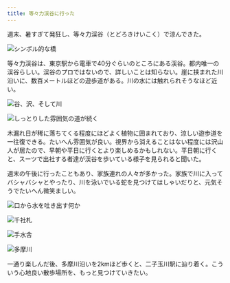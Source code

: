```yaml
---
title: 等々力渓谷に行った
---
```

週末、暑すぎて発狂し、等々力渓谷（とどろきけいこく）で涼んできた。

![](https://lh4.googleusercontent.com/TVLrXXPlY8_FFQs59kmHIRyrA2PHJJYkheHszGMqpW4BzXf_Yv8EdClobQCOGnS0GUuyKf54FFYJna4IenPBDUDv5_53vkf83MIvxeO64QqxUtbjFot6dNDc4_r1IV6ayV87WV0ICeV4eQbY6iEQOutx5sZzBwF8ovTgmlepDbRNYAocf-3rgA5rGg "シンボル的な橋")

等々力渓谷は、東京駅から電車で40分ぐらいのところにある渓谷。都内唯一の渓谷らしい。渓谷のプロではないので、詳しいことは知らない。崖に挟まれた川沿いに、数百メートルほどの遊歩道がある。川の水には触れられそうなほど近い。

![](https://lh5.googleusercontent.com/chrl7Kyoe6M78uslbPovd4KJ-0Wf08uZ-xJMnhHvk-PeZv5h9gui4Gnoj14qY2BGz6f-6GvoQPPnUihBwnRGui-fQR6FjS0f6VY6fxLXgdpYBZJRI_po_kqcVeg45mlIpCGKfNhluiaPBMV2EUcHtOj24eW0W25O7aR97UuXoEw3N6Yzrsw4VpyQ1g "谷、沢、そして川")

![](https://lh6.googleusercontent.com/8dv7PTlhs24HQWuGjzEfbLtxcyylcUKu5UxybV53MCjXgyIkTlIkhEF308xMMovQjz8m_I1CalgV45NJBvpIKhj7cZ_l8I78hRFYrfSzzhw7tc6yh8kEvtoPLboOZ14VxXBBKaf1yK_QGhgWPT8b80XvS1j2pkK1C0v4Brj7kK093IswuUv8Cvcqmw "しっとりした雰囲気の道が続く")

木漏れ日が稀に落ちてくる程度にほどよく植物に囲まれており、涼しい遊歩道を一往復できる。たいへん雰囲気が良い。視界から消えることはない程度には沢山人が居たので、早朝や平日に行くとより楽しめるかもしれない。平日朝に行くと、スーツで出社する者達が渓谷を歩いている様子を見られると聞いた。

週末の午後に行ったこともあり、家族連れの人々が多かった。家族で川に入ってバシャバシャとやったり、川を泳いでいる蛇を見つけてはしゃいだりと、元気そうでたいへん微笑ましい。

![](https://lh4.googleusercontent.com/RDj4xonULvEePX4aO6-o2ZuL5BC2gCJ6V9DoBq7mf_g4qxPGGCA4MLo0Vws_SMVHZDqYL6wiNfKd0_r-1KsfWG4Xko53hlLRTxZVEf6xSQQYA1FWhMBjSXp4x05E4Zxswr2NchLDSoICj__nOdbBxbaAHogWA5-lJAs18x5-TVPF7LTJ5K5fzPLU2w "口から水を吐き出す何か")

![](https://lh4.googleusercontent.com/V0dhbzw_KEM46R-JKu3a-qsal-nqAH81e6xxFFYf0ccldy18cbtFDKDUL8Bau9ZLnqXuDny29Z2CvkDlnWLdgSevgZpvdEOCyzlObALZdUgSXZ9Wu4NePY6ugZ6x1m0MWmwrPQMsaj7LgkQwVQkKrzv0q1-l5pY06fGFLamT77n4WRn3HijqJnJi9w "千社札")

![](https://lh6.googleusercontent.com/QRhxRKlSQYznqwdlTOfNIzAn5Xy4E9xEU_5jKtp7Bc8o1b4sFmoCy5y5CzLYi9iHxhV8IAvL9KYb2xxfOU-Gn3bsEht3o5E4AaVzLeErTYwxsbWY2FHpBqJsBuYwItMTS2tFK7kw6K5hg25PKQmL6LAAQjzyRjqsEMGoKqzYbQW9tSFTWhKyfBpHZQ "手水舎")

![](https://lh3.googleusercontent.com/Hc-2qGVX1t-rv1Eo8OAyQIKSoE_YJSRw44SG9JsmJTqjpYWPlnCOe3yc_kkXeASrcgFPdSjs3H2q08HNOjtWfBA2Yvuz1cCnohJ3CJEgq6M0snjIizDlijbwhohaVz2cHkLn21dGKWWzIO6hIXFYCcwB6Ot6ks_mr8ArVt4GPJ0M8G-BBK14OTYVHg "多摩川")

一通り楽しんだ後、多摩川沿いを2kmほど歩くと、二子玉川駅に辿り着く。こういう心地良い散歩場所を、もっと見つけていきたい。
